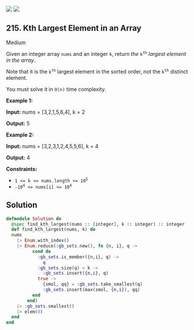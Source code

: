 [![](https://img.shields.io/github/stars/LeetCode-in-Elixir/LeetCode-in-Elixir?label=Stars&style=flat-square)](https://github.com/LeetCode-in-Elixir/LeetCode-in-Elixir)
[![](https://img.shields.io/github/forks/LeetCode-in-Elixir/LeetCode-in-Elixir?label=Fork%20me%20on%20GitHub%20&style=flat-square)](https://github.com/LeetCode-in-Elixir/LeetCode-in-Elixir/fork)

## 215\. Kth Largest Element in an Array

Medium

Given an integer array `nums` and an integer `k`, return _the_ <code>k<sup>th</sup></code> _largest element in the array_.

Note that it is the <code>k<sup>th</sup></code> largest element in the sorted order, not the <code>k<sup>th</sup></code> distinct element.

You must solve it in `O(n)` time complexity.

**Example 1:**

**Input:** nums = [3,2,1,5,6,4], k = 2

**Output:** 5

**Example 2:**

**Input:** nums = [3,2,3,1,2,4,5,5,6], k = 4

**Output:** 4

**Constraints:**

*   <code>1 <= k <= nums.length <= 10<sup>5</sup></code>
*   <code>-10<sup>4</sup> <= nums[i] <= 10<sup>4</sup></code>

## Solution

```elixir
defmodule Solution do
  @spec find_kth_largest(nums :: [integer], k :: integer) :: integer
  def find_kth_largest(nums, k) do
  nums
    |> Enum.with_index()
    |> Enum.reduce(:gb_sets.new(), fn {n, i}, q ->
          cond do
            :gb_sets.is_member({n,i}, q) ->
              q
            :gb_sets.size(q) < k ->
              :gb_sets.insert({n,i}, q)
            true ->
              {smol, qq} = :gb_sets.take_smallest(q)
              :gb_sets.insert(max(smol, {n,i}), qq)
          end
        end)
    |> :gb_sets.smallest()
    |> elem(0)
  end
end
```